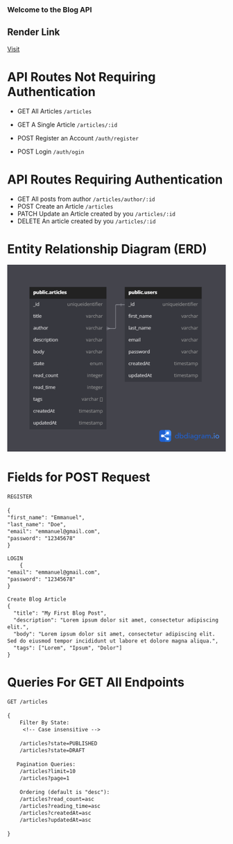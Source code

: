 ### Welcome to the Blog API

## Render Link

[Visit](https://blog-api-3mtt.onrender.com)

# API Routes Not Requiring Authentication

- GET All Articles `/articles`
- GET A Single Article `/articles/:id`

- POST Register an Account `/auth/register`
- POST Login `/auth/ogin`

# API Routes Requiring Authentication

- GET All posts from author `/articles/author/:id`
- POST Create an Article `/articles`
- PATCH Update an Article created by you `/articles/:id`
- DELETE An article created by you `/articles/:id`

# Entity Relationship Diagram (ERD)

![ER Diagram](erd.png)

# Fields for POST Request

```
REGISTER

{
"first_name": "Emmanuel",
"last_name": "Doe",
"email": "emmanuel@gmail.com",
"password": "12345678"
}
```

```
LOGIN
    {
"email": "emmanuel@gmail.com",
"password": "12345678"
}
```

```
Create Blog Article
{
  "title": "My First Blog Post",
  "description": "Lorem ipsum dolor sit amet, consectetur adipiscing elit.",
  "body": "Lorem ipsum dolor sit amet, consectetur adipiscing elit. Sed do eiusmod tempor incididunt ut labore et dolore magna aliqua.",
  "tags": ["Lorem", "Ipsum", "Dolor"]
}
```

# Queries For GET All Endpoints

```
GET /articles

{
    Filter By State:
     <!-- Case insensitive -->

    /articles?state=PUBLISHED
    /articles?state=DRAFT

   Pagination Queries:
    /articles?limit=10
    /articles?page=1

    Ordering (default is "desc"):
    /articles?read_count=asc
    /articles?reading_time=asc
    /articles?createdAt=asc
    /articles?updatedAt=asc

}
```
